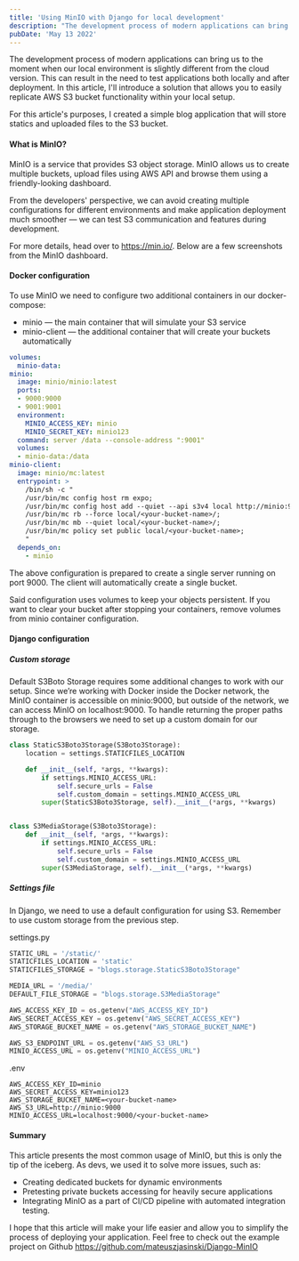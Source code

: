 ```yaml
---
title: 'Using MinIO with Django for local development'
description: "The development process of modern applications can bring us to the moment when our local environment is slightly different from the cloud version. This can result in the need to test applications both locally and after deployment. In this article, I'll introduce a solution that allows you to easily replicate AWS S3 bucket functionality within your local setup."
pubDate: 'May 13 2022'
---
```


The development process of modern applications can bring us to the moment when our local environment is slightly different from the cloud version. This can result in the need to test applications both locally and after deployment. In this article, I'll introduce a solution that allows you to easily replicate AWS S3 bucket functionality within your local setup.

For this article's purposes, I created a simple blog application that will store statics and uploaded files to the S3 bucket.

#### What is MinIO?
MinIO is a service that provides S3 object storage. MinIO allows us to create multiple buckets, upload files using AWS API and browse them using a friendly-looking dashboard.

From the developers' perspective, we can avoid creating multiple configurations for different environments and make application deployment much smoother — we can test S3 communication and features during development.

For more details, head over to https://min.io/. Below are a few screenshots from the MinIO dashboard.

#### Docker configuration
To use MinIO we need to configure two additional containers in our docker-compose:

- minio — the main container that will simulate your S3 service
- minio-client — the additional container that will create your buckets automatically

```yaml
volumes:
  minio-data:
minio:
  image: minio/minio:latest
  ports:
  - 9000:9000
  - 9001:9001
  environment:
    MINIO_ACCESS_KEY: minio
    MINIO_SECRET_KEY: minio123
  command: server /data --console-address ":9001"
  volumes:
  - minio-data:/data
minio-client:
  image: minio/mc:latest
  entrypoint: >
    /bin/sh -c "
    /usr/bin/mc config host rm expo;
    /usr/bin/mc config host add --quiet --api s3v4 local http://minio:9000 minio minio123;
    /usr/bin/mc rb --force local/<your-bucket-name>/;
    /usr/bin/mc mb --quiet local/<your-bucket-name>/;
    /usr/bin/mc policy set public local/<your-bucket-name>;
    "
  depends_on:
    - minio
```


The above configuration is prepared to create a single server running on port 9000. The client will automatically create a single bucket.

Said configuration uses volumes to keep your objects persistent. If you want to clear your bucket after stopping your containers, remove volumes from minio container configuration.

#### Django configuration
##### Custom storage
Default S3Boto Storage requires some additional changes to work with our setup. Since we’re working with Docker inside the Docker network, the MinIO container is accessible on minio:9000, but outside of the network, we can access MinIO on localhost:9000. To handle returning the proper paths through to the browsers we need to set up a custom domain for our storage.

```python
class StaticS3Boto3Storage(S3Boto3Storage):
    location = settings.STATICFILES_LOCATION

    def __init__(self, *args, **kwargs):
        if settings.MINIO_ACCESS_URL:
            self.secure_urls = False
            self.custom_domain = settings.MINIO_ACCESS_URL
        super(StaticS3Boto3Storage, self).__init__(*args, **kwargs)


class S3MediaStorage(S3Boto3Storage):
    def __init__(self, *args, **kwargs):
        if settings.MINIO_ACCESS_URL:
            self.secure_urls = False
            self.custom_domain = settings.MINIO_ACCESS_URL
        super(S3MediaStorage, self).__init__(*args, **kwargs)
```

##### Settings file
In Django, we need to use a default configuration for using S3. Remember to use custom storage from the previous step.

settings.py
```python
STATIC_URL = '/static/'
STATICFILES_LOCATION = 'static'
STATICFILES_STORAGE = "blogs.storage.StaticS3Boto3Storage"

MEDIA_URL = '/media/'
DEFAULT_FILE_STORAGE = "blogs.storage.S3MediaStorage"

AWS_ACCESS_KEY_ID = os.getenv("AWS_ACCESS_KEY_ID")
AWS_SECRET_ACCESS_KEY = os.getenv("AWS_SECRET_ACCESS_KEY")
AWS_STORAGE_BUCKET_NAME = os.getenv("AWS_STORAGE_BUCKET_NAME")

AWS_S3_ENDPOINT_URL = os.getenv("AWS_S3_URL")
MINIO_ACCESS_URL = os.getenv("MINIO_ACCESS_URL")
```

.env
```
AWS_ACCESS_KEY_ID=minio
AWS_SECRET_ACCESS_KEY=minio123
AWS_STORAGE_BUCKET_NAME=<your-bucket-name>
AWS_S3_URL=http://minio:9000
MINIO_ACCESS_URL=localhost:9000/<your-bucket-name>
```

#### Summary
This article presents the most common usage of MinIO, but this is only the tip of the iceberg. As devs, we used it to solve more issues, such as:
- Creating dedicated buckets for dynamic environments
- Pretesting private buckets accessing for heavily secure applications
- Integrating MinIO as a part of CI/CD pipeline with automated integration testing.

I hope that this article will make your life easier and allow you to simplify the process of deploying your application.
Feel free to check out the example project on Github https://github.com/mateuszjasinski/Django-MinIO



